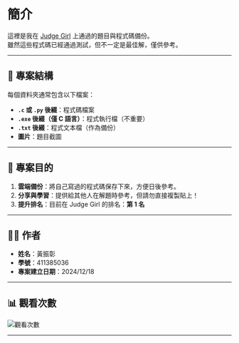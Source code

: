 # 簡介

這裡是我在 [Judge Girl](http://120.126.151.220/ranklist) 上通過的題目與程式碼備份。  
雖然這些程式碼已經通過測試，但不一定是最佳解，僅供參考。 

---

## 📁 專案結構

每個資料夾通常包含以下檔案：

- **`.c` 或 `.py` 後綴**：程式碼檔案  
- **`.exe` 後綴（僅 C 語言）**：程式執行檔（不重要）  
- **`.txt` 後綴**：程式文本檔（作為備份）  
- **圖片**：題目截圖

---

## 🚀 專案目的

1. **雲端備份**：將自己寫過的程式碼保存下來，方便日後參考。  
2. **分享與學習**：提供給其他人在解題時參考，但請勿直接複製貼上！  
3. **提升排名**：目前在 Judge Girl 的排名：**第 1 名** 

---

## 👨‍💻 作者

- **姓名**：黃振彰  
- **學號**：411385036  
- **專案建立日期**：2024/12/18  

---

## 📊 觀看次數

![觀看次數](https://komarev.com/ghpvc/?username=huangzz06&style=for-the-badge&color=blue)

---
